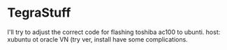 TegraStuff
==========
I'll try to adjust the correct code for flashing toshiba ac100 to ubunti.
host: xubuntu ot oracle VN (try ver, install have some complications.
